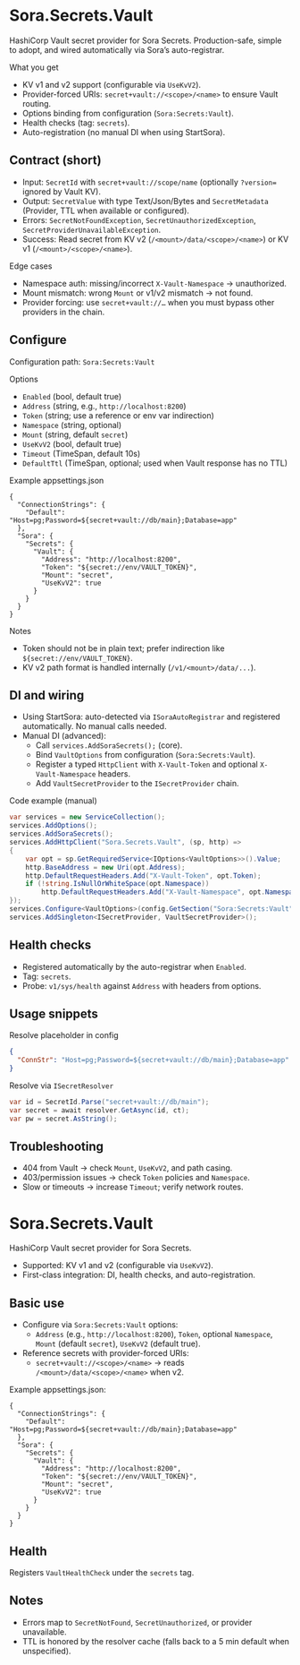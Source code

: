 # Sora.Secrets.Vault

HashiCorp Vault secret provider for Sora Secrets. Production-safe, simple to adopt, and wired automatically via Sora’s auto-registrar.

What you get
- KV v1 and v2 support (configurable via `UseKvV2`).
- Provider-forced URIs: `secret+vault://<scope>/<name>` to ensure Vault routing.
- Options binding from configuration (`Sora:Secrets:Vault`).
- Health checks (tag: `secrets`).
- Auto-registration (no manual DI when using StartSora).

## Contract (short)
- Input: `SecretId` with `secret+vault://scope/name` (optionally `?version=` ignored by Vault KV).
- Output: `SecretValue` with type Text/Json/Bytes and `SecretMetadata` (Provider, TTL when available or configured).
- Errors: `SecretNotFoundException`, `SecretUnauthorizedException`, `SecretProviderUnavailableException`.
- Success: Read secret from KV v2 (`/<mount>/data/<scope>/<name>`) or KV v1 (`/<mount>/<scope>/<name>`).

Edge cases
- Namespace auth: missing/incorrect `X-Vault-Namespace` → unauthorized.
- Mount mismatch: wrong `Mount` or v1/v2 mismatch → not found.
- Provider forcing: use `secret+vault://…` when you must bypass other providers in the chain.

## Configure
Configuration path: `Sora:Secrets:Vault`

Options
- `Enabled` (bool, default true)
- `Address` (string, e.g., `http://localhost:8200`)
- `Token` (string; use a reference or env var indirection)
- `Namespace` (string, optional)
- `Mount` (string, default `secret`)
- `UseKvV2` (bool, default true)
- `Timeout` (TimeSpan, default 10s)
- `DefaultTtl` (TimeSpan, optional; used when Vault response has no TTL)

Example appsettings.json

```
{
  "ConnectionStrings": {
    "Default": "Host=pg;Password=${secret+vault://db/main};Database=app"
  },
  "Sora": {
    "Secrets": {
      "Vault": {
        "Address": "http://localhost:8200",
        "Token": "${secret://env/VAULT_TOKEN}",
        "Mount": "secret",
        "UseKvV2": true
      }
    }
  }
}
```

Notes
- Token should not be in plain text; prefer indirection like `${secret://env/VAULT_TOKEN}`.
- KV v2 path format is handled internally (`/v1/<mount>/data/...`).

## DI and wiring
- Using StartSora: auto-detected via `ISoraAutoRegistrar` and registered automatically. No manual calls needed.
- Manual DI (advanced):
  - Call `services.AddSoraSecrets();` (core).
  - Bind `VaultOptions` from configuration (`Sora:Secrets:Vault`).
  - Register a typed `HttpClient` with `X-Vault-Token` and optional `X-Vault-Namespace` headers.
  - Add `VaultSecretProvider` to the `ISecretProvider` chain.

Code example (manual)

```csharp
var services = new ServiceCollection();
services.AddOptions();
services.AddSoraSecrets();
services.AddHttpClient("Sora.Secrets.Vault", (sp, http) =>
{
    var opt = sp.GetRequiredService<IOptions<VaultOptions>>().Value;
    http.BaseAddress = new Uri(opt.Address);
    http.DefaultRequestHeaders.Add("X-Vault-Token", opt.Token);
    if (!string.IsNullOrWhiteSpace(opt.Namespace))
        http.DefaultRequestHeaders.Add("X-Vault-Namespace", opt.Namespace);
});
services.Configure<VaultOptions>(config.GetSection("Sora:Secrets:Vault"));
services.AddSingleton<ISecretProvider, VaultSecretProvider>();
```

## Health checks
- Registered automatically by the auto-registrar when `Enabled`.
- Tag: `secrets`.
- Probe: `v1/sys/health` against `Address` with headers from options.

## Usage snippets
Resolve placeholder in config

```json
{
  "ConnStr": "Host=pg;Password=${secret+vault://db/main};Database=app"
}
```

Resolve via `ISecretResolver`

```csharp
var id = SecretId.Parse("secret+vault://db/main");
var secret = await resolver.GetAsync(id, ct);
var pw = secret.AsString();
```

## Troubleshooting
- 404 from Vault → check `Mount`, `UseKvV2`, and path casing.
- 403/permission issues → check `Token` policies and `Namespace`.
- Slow or timeouts → increase `Timeout`; verify network routes.

# Sora.Secrets.Vault

HashiCorp Vault secret provider for Sora Secrets.

- Supported: KV v1 and v2 (configurable via `UseKvV2`).
- First-class integration: DI, health checks, and auto-registration.

## Basic use

- Configure via `Sora:Secrets:Vault` options:
  - `Address` (e.g., `http://localhost:8200`), `Token`, optional `Namespace`, `Mount` (default `secret`), `UseKvV2` (default true).
- Reference secrets with provider-forced URIs:
  - `secret+vault://<scope>/<name>` → reads `/<mount>/data/<scope>/<name>` when v2.

Example appsettings.json:

```
{
  "ConnectionStrings": {
    "Default": "Host=pg;Password=${secret+vault://db/main};Database=app"
  },
  "Sora": {
    "Secrets": {
      "Vault": {
        "Address": "http://localhost:8200",
        "Token": "${secret://env/VAULT_TOKEN}",
        "Mount": "secret",
        "UseKvV2": true
      }
    }
  }
}
```

## Health

Registers `VaultHealthCheck` under the `secrets` tag.

## Notes

- Errors map to `SecretNotFound`, `SecretUnauthorized`, or provider unavailable.
- TTL is honored by the resolver cache (falls back to a 5 min default when unspecified).
